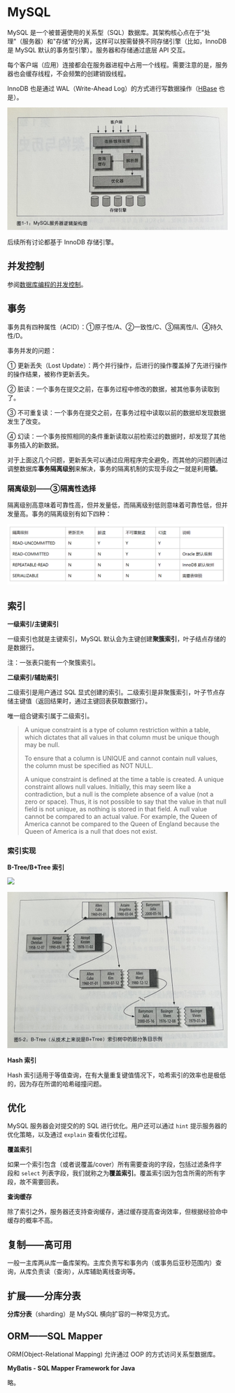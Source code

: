 # MySQL

MySQL 是一个被普遍使用的关系型（SQL）数据库。其架构核心点在于"处理"（服务器）和"存储"的分离，这样可以按需替换不同存储引擎（比如，InnoDB 是 MySQL 默认的事务型引擎）。服务器和存储通过底层 API 交互。

每个客户端（应用）连接都会在服务器进程中占用一个线程。需要注意的是，服务器也会缓存线程，不会频繁的创建销毁线程。

InnoDB 也是通过 WAL（Write-Ahead Log）的方式进行写数据操作（[HBase](../BigData/TechItself-batch.md#hbase) 也是）。

![](rdbms-mysql-arch.jpg)

后续所有讨论都基于 InnoDB 存储引擎。

## 并发控制

参阅[数据库编程的并发控制](../JavaSE/Java/Concurrency.md#数据库编程的并发控制)。

## 事务

事务具有四种属性（ACID）：①原子性/A、②一致性/C、③隔离性/I、④持久性/D。

事务并发的问题：

① 更新丢失（Lost Update）：两个并行操作，后进行的操作覆盖掉了先进行操作的操作结果，被称作更新丢失。

② 脏读：一个事务在提交之前，在事务过程中修改的数据，被其他事务读取到了。

③ 不可重复读：一个事务在提交之前，在事务过程中读取以前的数据却发现数据发生了改变。

④ 幻读：一个事务按照相同的条件重新读取以前检索过的数据时，却发现了其他事务插入的新数据。

对于上面这几个问题，更新丢失可以通过应用程序完全避免，而其他的问题则通过调整数据库**事务隔离级别**来解决，事务的隔离机制的实现手段之一就是利用**锁**。

### 隔离级别——③隔离性选择

隔离级别高意味着可靠性高，但并发量低，而隔离级别低则意味着可靠性低，但并发量高。事务的隔离级别有如下四种：

![](rdbms-mysql-tx-level.jpg)

## 索引

**一级索引/主键索引**

一级索引也就是主键索引，MySQL 默认会为主键创建**聚簇索引**，叶子结点存储的是数据行。

注：一张表只能有一个聚簇索引。

**二级索引/辅助索引**

二级索引是用户通过 SQL 显式创建的索引。二级索引是非聚簇索引，叶子节点存储主键值（返回结果时，通过主键回表获取数据行）。

唯一组合键索引属于二级索引。

> A unique constraint is a type of column restriction within a table, which dictates that all values in that column must be unique though may be null.
>
> To ensure that a column is UNIQUE and cannot contain null values, the column must be specified as NOT NULL.
>
> A unique constraint is defined at the time a table is created. A unique constraint allows null values. Initially, this may seem like a contradiction, but a null is the complete absence of a value (not a zero or space). Thus, it is not possible to say that the value in that null field is not unique, as nothing is stored in that field. A null value cannot be compared to an actual value. For example, the Queen of America cannot be compared to the Queen of England because the Queen of America is a null that does not exist.

### 索引实现

**B-Tree/B+Tree 索引**

![](rdbms-mmysql-btree.jpg)

![](rdbms-mysql-btree-sample.jpg)

**Hash 索引**

Hash 索引适用于等值查询，在有大量重复键值情况下，哈希索引的效率也是极低的，因为存在所谓的哈希碰撞问题。

## 优化

MySQL 服务器会对提交的的 SQL 进行优化。用户还可以通过 `hint` 提示服务器的优化策略，以及通过 `explain` 查看优化过程。

**覆盖索引**

如果一个索引包含（或者说覆盖/cover）所有需要查询的字段，包括过滤条件字段和 `select` 列表字段，我们就称之为**覆盖索引**。覆盖索引因为包含所需的所有字段，故不需要回表。

**查询缓存**

除了索引之外，服务器还支持查询缓存，通过缓存提高查询效率，但根据经验命中缓存的概率不高。

## 复制——高可用

一般一主库两从库一备库架构。主库负责写和事务内（或事务后亚秒范围内）查询，从库负责读（查询），从库辅助离线查询等。

## 扩展——分库分表

**分库分表**（sharding）是 MySQL 横向扩容的一种常见方式。

## ORM——SQL Mapper

ORM(Object-Relational Mapping) 允许通过 OOP 的方式访问关系型数据库。

**MyBatis - SQL Mapper Framework for Java**

略。
